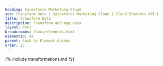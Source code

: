 ```yaml
---
heading: Salesforce Marketing Cloud
seo: Transform Data | Salesforce Marketing Cloud | Cloud Elements API Docs
title: Transform Data
description: Transform and map data.
layout: docs
breadcrumbs: /docs/elements.html
elementId: 42
parent: Back to Element Guides
order: 25
---
```


{% include transformations.md %}
